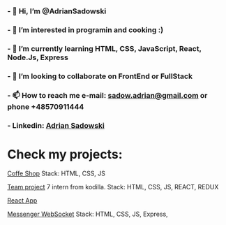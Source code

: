 ### - 👋 Hi, I’m @AdrianSadowski
### - 👀 I’m interested in programin and cooking :)
### - 🌱 I’m currently learning HTML, CSS, JavaScript, React, Node.Js, Express
### - 💞️ I’m looking to collaborate on FrontEnd or FullStack
### - 📫 How to reach me e-mail: sadow.adrian@gmail.com or phone +48570911444
### - Linkedin: [Adrian Sadowski](https://www.linkedin.com/in/adrian-sadowski/)


# Check my projects: 

[Coffe Shop](https://github.com/AdrianSadowski/solo) Stack: HTML, CSS, JS

[Team project](https://github.com/AdrianSadowski/TeamProject) 7 intern from kodilla. Stack: HTML, CSS, JS, REACT, REDUX

[React App](https://github.com/AdrianSadowski/React)

[Messenger WebSocket](https://github.com/AdrianSadowski/messenger_web_socket) Stack: HTML, CSS, JS, Express, 
